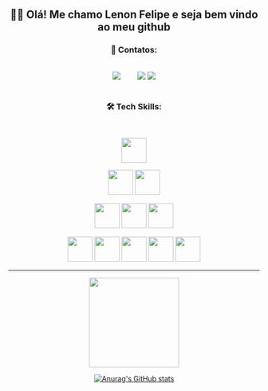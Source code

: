 <h2 align="center">🖐🏽 Olá! Me chamo Lenon Felipe e seja bem vindo ao meu github</h2>

<div align="center">

  <h3>📱 Contatos:</h3>
  <br />
<a style="padding-right: 30;" href="https://www.instagram.com/llennonfelipe?igsh=cDI0cTV0NzQyOWd5" target="_blank"><img loading="lazy" src="https://img.shields.io/badge/-Instagram-%23E4405F?style=for-the-badge&logo=instagram&logoColor=white" target="_blank"></a>
<a href = "mailto:contato@lenonfelipe98@gmail.com"><img loading="lazy" src="https://img.shields.io/badge/Gmail-D14836?style=for-the-badge&logo=gmail&logoColor=white" target="_blank"></a>
<a href="https://www.linkedin.com/in/lenon-felipe-460642304" target="_blank"><img loading="lazy" src="https://img.shields.io/badge/-LinkedIn-%230077B5?style=for-the-badge&logo=linkedin&logoColor=white" target="_blank"></a>   
</div>
<br />

<h3 align="center">🛠 Tech Skills: </h3>
<br />

<div align="center">
<div align="center">
<div align="center">
<p> 
  <img height="50px" width="50px" src="https://cdn.jsdelivr.net/gh/devicons/devicon@latest/icons/html5/html5-original.svg" />
 </p>
</div>
<p> 
  <img height="50px" width="50px" src="https://cdn.jsdelivr.net/gh/devicons/devicon@latest/icons/css3/css3-original.svg" />
  <img height="50px" width="50px" src="https://cdn.jsdelivr.net/gh/devicons/devicon@latest/icons/javascript/javascript-original.svg" />
 </p>
<p>
  <img height="50px" width="50px" src="https://cdn.jsdelivr.net/gh/devicons/devicon@latest/icons/typescript/typescript-original.svg" />
  <img height="50px" width="50px" src="https://cdn.jsdelivr.net/gh/devicons/devicon@latest/icons/bootstrap/bootstrap-original.svg" />
  <img height="50px" width="50px" src="https://cdn.jsdelivr.net/gh/devicons/devicon@latest/icons/react/react-original.svg" />
</p>
</div>
<p>
  <img height="50px" width="50px" src="https://cdn.jsdelivr.net/gh/devicons/devicon@latest/icons/nodejs/nodejs-plain-wordmark.svg" />
  <img height="50px" width="50px" src="https://cdn.jsdelivr.net/gh/devicons/devicon@latest/icons/java/java-original.svg" />
  <img height="50px" width="50px" src="https://cdn.jsdelivr.net/gh/devicons/devicon@latest/icons/mysql/mysql-original-wordmark.svg" />
  <img height="50px" width="50px" src="https://cdn.jsdelivr.net/gh/devicons/devicon@latest/icons/postgresql/postgresql-plain-wordmark.svg" />
  <img height="50px" width="50px" src="https://cdn.jsdelivr.net/gh/devicons/devicon@latest/icons/mongodb/mongodb-plain-wordmark.svg" />

</p>
</div>

<hr>

<div align="center">
<a href="https://github.com/LenonFelipe">
<img height="180em" src="https://github-readme-stats.vercel.app/api/top-langs/?username=LenonFelipe&layout=compact&langs_count=7&theme=dracula"/>

![Anurag's GitHub stats](https://github-readme-stats.vercel.app/api?username=LenonFelipe&show_icons=true&theme=dracula)
</div>

